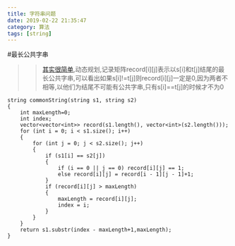 ```yaml
---
title: 字符串问题
date: 2019-02-22 21:35:47
category: 算法
tags: [string]
---
```


#最长公共字串
>>[其实很简单](https://www.cnblogs.com/guolipa/p/10053551.html),动态规划,记录矩阵record[i][j]表示以s[i]和t[j]结尾的最长公共字串,可以看出如果s[i]!=t[j]则record[i][j]一定是0,因为两者不相等,以他们为结尾不可能有公共字串,只有s[i]==t[j]的时候才不为0

```
string commonString(string s1, string s2)
{
	int maxLength=0;
	int index;
	vector<vector<int>> record(s1.length(), vector<int>(s2.length()));
	for (int i = 0; i < s1.size(); i++)
	{
		for (int j = 0; j < s2.size(); j++)
		{
			if (s1[i] == s2[j])
			{
				if (i == 0 || j == 0) record[i][j] == 1;
				else record[i][j] = record[i - 1][j - 1]+1;
			}
			if (record[i][j] > maxLength)
			{
				maxLength = record[i][j];
				index = i;
			}
		}
	}
	return s1.substr(index - maxLength+1,maxLength);
}
```